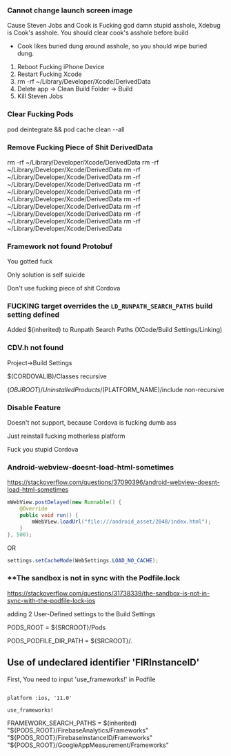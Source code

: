 ### Cannot change launch screen image

Cause Steven Jobs and Cook is Fucking god damn stupid asshole, Xdebug is Cook's asshole. You should clear cook's asshole before build

* Cook likes buried dung around asshole, so you should wipe buried dung.

1. Reboot Fucking iPhone Device
2. Restart Fucking Xcode
3. rm -rf ~/Library/Developer/Xcode/DerivedData
4. Delete app -> Clean Build Folder -> Build
5. Kill Steven Jobs

### Clear Fucking Pods

pod deintegrate && pod cache clean --all

### Remove Fucking Piece of Shit DerivedData

rm -rf ~/Library/Developer/Xcode/DerivedData
rm -rf ~/Library/Developer/Xcode/DerivedData
rm -rf ~/Library/Developer/Xcode/DerivedData
rm -rf ~/Library/Developer/Xcode/DerivedData
rm -rf ~/Library/Developer/Xcode/DerivedData
rm -rf ~/Library/Developer/Xcode/DerivedData
rm -rf ~/Library/Developer/Xcode/DerivedData
rm -rf ~/Library/Developer/Xcode/DerivedData
rm -rf ~/Library/Developer/Xcode/DerivedData
rm -rf ~/Library/Developer/Xcode/DerivedData


### Framework not found Protobuf

You gotted fuck

Only solution is self suicide

Don't use fucking piece of shit Cordova

### FUCKING target overrides the `LD_RUNPATH_SEARCH_PATHS` build setting defined

Added $(inherited) to Runpath Search Paths (XCode/Build Settings/Linking)

### CDV.h not found

Project->Build Settings

$(CORDOVALIB)/Classes recursive

$(OBJROOT)/UninstalledProducts/$(PLATFORM_NAME)/include non-recursive

### Disable Feature

Doesn't not support, because Cordova is fucking dumb ass

Just reinstall fucking motherless platform

Fuck you stupid Cordova 

### Android-webview-doesnt-load-html-sometimes

https://stackoverflow.com/questions/37090396/android-webview-doesnt-load-html-sometimes

```java
mWebView.postDelayed(new Runnable() {
    @Override
    public void run() {
        mWebView.loadUrl("file:///android_asset/2048/index.html");
    }
}, 500);
```

OR

```java
settings.setCacheMode(WebSettings.LOAD_NO_CACHE);
```



### **The sandbox is not in sync with the Podfile.lock

https://stackoverflow.com/questions/31738339/the-sandbox-is-not-in-sync-with-the-podfile-lock-ios

adding 2 User-Defined settings to the Build Settings

PODS_ROOT = ${SRCROOT}/Pods

PODS_PODFILE_DIR_PATH = ${SRCROOT}/.


## Use of undeclared identifier 'FIRInstanceID'

First, You need to input 'use_frameworks!' in Podfile

```Pod

platform :ios, '11.0'

use_frameworks!
```

FRAMEWORK_SEARCH_PATHS = $(inherited) "${PODS_ROOT}/FirebaseAnalytics/Frameworks" "${PODS_ROOT}/FirebaseInstanceID/Frameworks" "${PODS_ROOT}/GoogleAppMeasurement/Frameworks"
